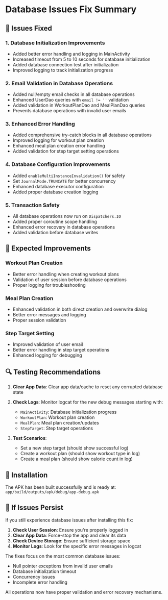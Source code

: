 # Database Issues Fix Summary

## 🔧 Issues Fixed

### 1. **Database Initialization Improvements**

- Added better error handling and logging in MainActivity
- Increased timeout from 5 to 10 seconds for database initialization
- Added database connection test after initialization
- Improved logging to track initialization progress

### 2. **Email Validation in Database Operations**

- Added null/empty email checks in all database operations
- Enhanced UserDao queries with `email != ''` validation
- Added validation in WorkoutPlanDao and MealPlanDao queries
- Prevents database operations with invalid user emails

### 3. **Enhanced Error Handling**

- Added comprehensive try-catch blocks in all database operations
- Improved logging for workout plan creation
- Enhanced meal plan creation error handling
- Added validation for step target setting operations

### 4. **Database Configuration Improvements**

- Added `enableMultiInstanceInvalidation()` for safety
- Set `JournalMode.TRUNCATE` for better concurrency
- Enhanced database executor configuration
- Added proper database creation logging

### 5. **Transaction Safety**

- All database operations now run on `Dispatchers.IO`
- Added proper coroutine scope handling
- Enhanced error recovery in database operations
- Added validation before database writes

## 🚀 Expected Improvements

### Workout Plan Creation

- Better error handling when creating workout plans
- Validation of user session before database operations
- Proper logging for troubleshooting

### Meal Plan Creation

- Enhanced validation in both direct creation and overwrite dialog
- Better error messages and logging
- Proper session validation

### Step Target Setting

- Improved validation of user email
- Better error handling in step target operations
- Enhanced logging for debugging

## 🔍 Testing Recommendations

1. **Clear App Data**: Clear app data/cache to reset any corrupted database state
2. **Check Logs**: Monitor logcat for the new debug messages starting with:

   - `MainActivity`: Database initialization progress
   - `WorkoutPlan`: Workout plan creation
   - `MealPlan`: Meal plan creation/updates
   - `StepTarget`: Step target operations

3. **Test Scenarios**:
   - Set a new step target (should show successful log)
   - Create a workout plan (should show workout type in log)
   - Create a meal plan (should show calorie count in log)

## 📱 Installation

The APK has been built successfully and is ready at:
`app/build/outputs/apk/debug/app-debug.apk`

## 🐛 If Issues Persist

If you still experience database issues after installing this fix:

1. **Check User Session**: Ensure you're properly logged in
2. **Clear App Data**: Force-stop the app and clear its data
3. **Check Device Storage**: Ensure sufficient storage space
4. **Monitor Logs**: Look for the specific error messages in logcat

The fixes focus on the most common database issues:

- Null pointer exceptions from invalid user emails
- Database initialization timeout
- Concurrency issues
- Incomplete error handling

All operations now have proper validation and error recovery mechanisms.
